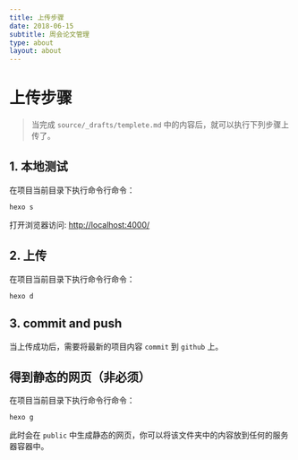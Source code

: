 ```yaml
---
title: 上传步骤
date: 2018-06-15
subtitle: 周会论文管理
type: about
layout: about
---
```


# 上传步骤

> 当完成 `source/_drafts/templete.md` 中的内容后，就可以执行下列步骤上传了。


## 1. 本地测试

在项目当前目录下执行命令行命令：

```
hexo s
```

打开浏览器访问: [http://localhost:4000/](http://localhost:4000/)


## 2. 上传

在项目当前目录下执行命令行命令：

```
hexo d
```


## 3. commit and push

当上传成功后，需要将最新的项目内容 `commit` 到 `github` 上。


## 得到静态的网页（非必须）

在项目当前目录下执行命令行命令：

```
hexo g
```

此时会在 `public` 中生成静态的网页，你可以将该文件夹中的内容放到任何的服务器容器中。

